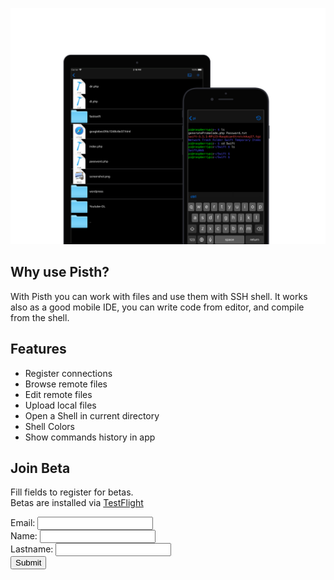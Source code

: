 ![Mockup](mockup.png)


## Why use Pisth?

With Pisth you can work with files and use them with SSH shell. It works also as a good mobile IDE, you can write code from editor, and compile from the shell.

## Features

- Register connections
- Browse remote files
- Edit remote files
- Upload local files
- Open a Shell in current directory
- Shell Colors
- Show commands history in app

## Join Beta
Fill fields to register for betas.<br/>Betas are installed via [TestFlight](https://itunes.apple.com/us/app/testflight/id899247664?mt=8)
<form method="GET" action="http://coldg.ddns.net/cgi-bin/Pisth/betaRegister">
Email: <input type="email" name="email"><br/>
Name: <input type="text" name="name"><br/>
Lastname: <input type="text" name="lastname"><br>
<input type="submit">
</form>
